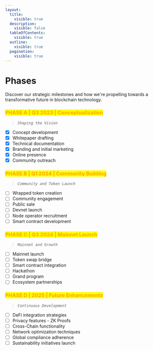 ```yaml
---
layout:
  title:
    visible: true
  description:
    visible: false
  tableOfContents:
    visible: true
  outline:
    visible: true
  pagination:
    visible: true
---
```


# Phases

Discover our strategic milestones and how we're propelling towards a transformative future in blockchain technology.

### <mark style="color:orange;">PHASE A | Q3 2023 | Conceptualization</mark>

> _`Shaping the Vision`_

* [x] Concept development
* [x] Whitepaper drafting
* [x] Technical documentation
* [x] Branding and initial marketing
* [x] Online presence
* [x] Community outreach

### <mark style="color:orange;">PHASE B | Q1 2024 | Community Building</mark>

> _`Community and Token Launch`_

* [ ] Wrapped token creation
* [ ] Community engagement
* [ ] Public sale
* [ ] Devnet launch
* [ ] Node operator recruitment
* [ ] Smart contract development

### <mark style="color:orange;">PHASE C | Q3 2024 | Mainnet Launch</mark>

> _`Mainnet and Growth`_

* [ ] Mainnet launch
* [ ] Token swap bridge
* [ ] Smart contract integration
* [ ] Hackathon
* [ ] Grand program
* [ ] Ecosystem partnerships

### <mark style="color:orange;">PHASE D | 2025 | Future Enhancements</mark>

> _`Continuous Development`_

* [ ] DeFi integration strategies
* [ ] Privacy features - ZK Proofs
* [ ] Cross-Chain functionality
* [ ] Network optimization techniques
* [ ] Global compliance adherence
* [ ] Sustainability initiatives launch
